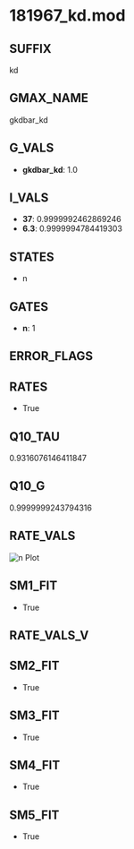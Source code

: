 # 181967_kd.mod

## SUFFIX

kd

## GMAX_NAME

gkdbar_kd

## G_VALS

- **gkdbar_kd**: 1.0

## I_VALS

- **37**: 0.9999992462869246
- **6.3**: 0.9999994784419303

## STATES

- n

## GATES

- **n**: 1

## ERROR_FLAGS


## RATES

- True

## Q10_TAU

0.9316076146411847

## Q10_G

0.9999999243794316

## RATE_VALS

![n Plot](/Users/pbozelos/Dropbox/icg-Chai-Panos/supermodels/output_markdown_files/K/181967_kd.mod/images/n.png)

## SM1_FIT

- True

## RATE_VALS_V

## SM2_FIT

- True

## SM3_FIT

- True

## SM4_FIT

- True

## SM5_FIT

- True

